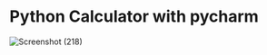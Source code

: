 # Python Calculator with pycharm
![Screenshot (218)](https://user-images.githubusercontent.com/13598741/97817397-35fdf100-1cc2-11eb-8023-36c45422fe38.png)

